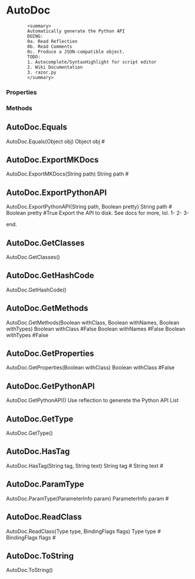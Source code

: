 # AutoDoc  
            <summary>
            Automatically generate the Python API
            DOING:
            0a. Read Reflection
            0b. Read Comments 
            0c. Produce a JSON-compatible object.
            TODO:
            1. Autocomplete/SyntaxHighlight for script editor
            2. Wiki Documentation
            3. razor.py 
            </summary>
          

### Properties  
 
### Methods  
## AutoDoc.Equals
AutoDoc.Equals(Object obj)
        Object obj #
## AutoDoc.ExportMKDocs
AutoDoc.ExportMKDocs(String path)
        String path #
## AutoDoc.ExportPythonAPI
AutoDoc.ExportPythonAPI(String path, Boolean pretty)
        String path #
        Boolean pretty #True
Export the API to disk. 
See docs for more, lol.
    1-
    2-
    3-

end.
## AutoDoc.GetClasses
AutoDoc.GetClasses()
## AutoDoc.GetHashCode
AutoDoc.GetHashCode()
## AutoDoc.GetMethods
AutoDoc.GetMethods(Boolean withClass, Boolean withNames, Boolean withTypes)
        Boolean withClass #False
        Boolean withNames #False
        Boolean withTypes #False
## AutoDoc.GetProperties
AutoDoc.GetProperties(Boolean withClass)
        Boolean withClass #False
## AutoDoc.GetPythonAPI
AutoDoc.GetPythonAPI()
Use reflection to generete the Python API List
## AutoDoc.GetType
AutoDoc.GetType()
## AutoDoc.HasTag
AutoDoc.HasTag(String tag, String text)
        String tag #
        String text #
## AutoDoc.ParamType
AutoDoc.ParamType(ParameterInfo param)
        ParameterInfo param #
## AutoDoc.ReadClass
AutoDoc.ReadClass(Type type, BindingFlags flags)
        Type type #
        BindingFlags flags #
## AutoDoc.ToString
AutoDoc.ToString()